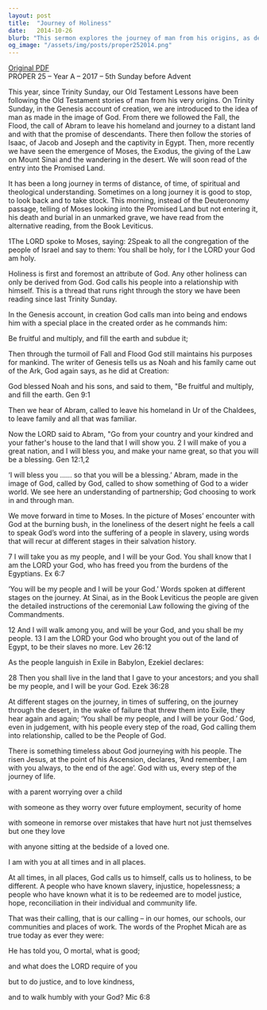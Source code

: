```yaml
---
layout: post
title:  "Journey of Holiness"
date:   2014-10-26
blurb: "This sermon explores the journey of man from his origins, as depicted in the Old Testament. It emphasizes the concept of holiness as an attribute of God and the call to holiness for mankind. The sermon also highlights the timeless nature of God's presence with his people through all stages of life and calls for justice, hope, and reconciliation in individual and community life."
og_image: "/assets/img/posts/proper252014.png"
---
```

[Original PDF](/assets/pdf/proper252014.pdf)    
PROPER 25 – Year A – 2017 – 5th Sunday before Advent

This year, since Trinity Sunday, our Old Testament Lessons have been following the Old Testament stories of man from his very origins. On Trinity Sunday, in the Genesis account of creation, we are introduced to the idea of man as made in the image of God. From there we followed the Fall, the Flood, the call of Abram to leave his homeland and journey to a distant land and with that the promise of descendants. There then follow the stories of Isaac, of Jacob and Joseph and the captivity in Egypt. Then, more recently we have seen the emergence of Moses, the Exodus, the giving of the Law on Mount Sinai and the wandering in the desert. We will soon read of the entry into the Promised Land.

It has been a long journey in terms of distance, of time, of spiritual and theological understanding. Sometimes on a long journey it is good to stop, to look back and to take stock. This morning, instead of the Deuteronomy passage, telling of Moses looking into the Promised Land but not entering it, his death and burial in an unmarked grave, we have read from the alternative reading, from the Book Leviticus.

1The LORD spoke to Moses, saying: 2Speak to all the congregation of the people of Israel and say to them: You shall be holy, for I the LORD your God am holy.

Holiness is first and foremost an attribute of God. Any other holiness can only be derived from God. God calls his people into a relationship with himself. This is a thread that runs right through the story we have been reading since last Trinity Sunday.

In the Genesis account, in creation God calls man into being and endows him with a special place in the created order as he commands him:

Be fruitful and multiply, and fill the earth and subdue it;

Then through the turmoil of Fall and Flood God still maintains his purposes for mankind. The writer of Genesis tells us as Noah and his family came out of the Ark, God again says, as he did at Creation:

God blessed Noah and his sons, and said to them, "Be fruitful and multiply, and fill the earth. Gen 9:1

Then we hear of Abram, called to leave his homeland in Ur of the Chaldees, to leave family and all that was familiar.

Now the LORD said to Abram, "Go from your country and your kindred and your father's house to the land that I will show you. 2 I will make of you a great nation, and I will bless you, and make your name great, so that you will be a blessing. Gen 12:1,2

‘I will bless you …… so that you will be a blessing.’ Abram, made in the image of God, called by God, called to show something of God to a wider world. We see here an understanding of partnership; God choosing to work in and through man.

We move forward in time to Moses. In the picture of Moses’ encounter with God at the burning bush, in the loneliness of the desert night he feels a call to speak God’s word into the suffering of a people in slavery, using words that will recur at different stages in their salvation history.

7 I will take you as my people, and I will be your God. You shall know that I am the LORD your God, who has freed you from the burdens of the Egyptians. Ex 6:7

‘You will be my people and I will be your God.’ Words spoken at different stages on the journey. At Sinai, as in the Book Leviticus the people are given the detailed instructions of the ceremonial Law following the giving of the Commandments.

12 And I will walk among you, and will be your God, and you shall be my people. 13 I am the LORD your God who brought you out of the land of Egypt, to be their slaves no more. Lev 26:12

As the people languish in Exile in Babylon, Ezekiel declares:

28 Then you shall live in the land that I gave to your ancestors; and you shall be my people, and I will be your God. Ezek 36:28

At different stages on the journey, in times of suffering, on the journey through the desert, in the wake of failure that threw them into Exile, they hear again and again; ‘You shall be my people, and I will be your God.’ God, even in judgement, with his people every step of the road, God calling them into relationship, called to be the People of God.

There is something timeless about God journeying with his people. The risen Jesus, at the point of his Ascension, declares, ‘And remember, I am with you always, to the end of the age’. God with us, every step of the journey of life.

with a parent worrying over a child

with someone as they worry over future employment, security of home

with someone in remorse over mistakes that have hurt not just themselves but one they love

with anyone sitting at the bedside of a loved one.

I am with you at all times and in all places.

At all times, in all places, God calls us to himself, calls us to holiness, to be different. A people who have known slavery, injustice, hopelessness; a people who have known what it is to be redeemed are to model justice, hope, reconciliation in their individual and community life.

That was their calling, that is our calling – in our homes, our schools, our communities and places of work. The words of the Prophet Micah are as true today as ever they were:

He has told you, O mortal, what is good;

and what does the LORD require of you

but to do justice, and to love kindness,

and to walk humbly with your God? Mic 6:8
